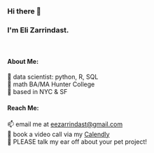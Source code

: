 ### Hi there 👋 </br>
### I'm Eli Zarrindast.<br/>
<br/>

#### About Me:<br/>
💾 data scientist: python, R, SQL <br/>
🧮 math BA/MA Hunter College <br/>
🗽 based in NYC & SF <br/>

####  Reach Me: <br/>
📫 email me at eezarrindast@gmail.com <br/>
💬 book a video call via my [Calendly](https://www.calendly.com/eli-zarrindast/meetings-general) <br/>
👯 PLEASE talk my ear off about your pet project! <br/>

<!--
**Zarrindast/Zarrindast** is a ✨ _special_ ✨ repository because its `README.md` (this file) appears on your GitHub profile.

Here are some ideas to get you started:
💿   🪐 ⏳
- 🔭 I’m currently working on ...
- 🌱 I’m currently learning ...
- 👯 I’m looking to collaborate on ...
- 🤔 I’m looking for help with ...
-  Ask me about ...
- 📫 How to reach me: ...
- 😄 Pronouns: ...
- ⚡ Fun fact: ...
-->
